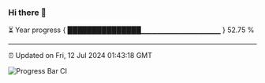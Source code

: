 ### Hi there 👋

⏳ Year progress { ███████████████▁▁▁▁▁▁▁▁▁▁▁▁▁▁▁ } 52.75 %

---

⏰ Updated on Fri, 12 Jul 2024 01:43:18 GMT

![Progress Bar CI](https://github.com/IshwaranRudhara/GIT-ACTION/workflows/Progress%20Bar%20CI/badge.svg)
